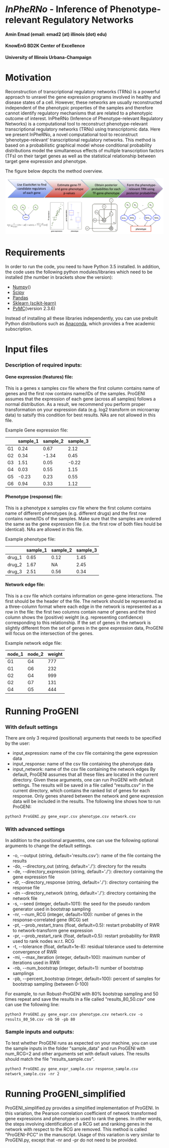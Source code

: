 # *InPheRNo* - Inference of Phenotype-relevant Regulatory Networks
#### Amin Emad (email: emad2 (at) illinois (dot) edu)
#### KnowEnG BD2K Center of Excellence
#### University of Illinois Urbana-Champaign


# Motivation
Reconstruction of transcriptional regulatory networks (TRNs) is a powerful approach to unravel the gene expression programs involved in healthy and disease states of a cell. However, these networks are usually reconstructed independent of the phenotypic properties of the samples and therefore cannot identify regulatory mechanisms that are related to a phenotypic outcome of interest. InPheRNo (Inference of Phenotype-relevant Regulatory Networks) is a computational tool to reconstruct phenotype-relevant transcriptional regulatory networks (TRNs) using transcriptomic data.
Here we present InPheRNo, a novel computational tool to reconstruct ‘phenotype-relevant’ transcriptional regulatory networks. This method is based on a probabilistic graphical model whose conditional probability distributions model the simultaneous effects of multiple transcription factors (TFs) on their target genes as well as the statistical relationship between target gene expression and phenotype. 


The figure below depcits the method overview. 

![Method Overview](/Images/Figure1_Pipeline_final.png)

# Requirements

In order to run the code, you need to have Python 3.5 installed. In addition, the code uses the following python modules/libraries which need to be installed (the number in brackets show the version):
- [Numpy](http://www.numpy.org/)()
- [Scipy](https://www.scipy.org/)
- [Pandas](http://pandas.pydata.org/)
- [Sklearn (scikit-learn)](http://scikit-learn.org/stable/)
- [PyMC](https://pymc-devs.github.io/pymc/)(version 2.3.6)

Instead of installing all these libraries independently, you can use prebulit Python distributions such as [Anaconda](https://www.continuum.io/downloads), which provides a free academic subscription.

# Input files

### Description of required inputs:
#### Gene expression (features) file:
This is a genes x samples csv file where the first column contains name of genes and the first row contains name/IDs of the samples. ProGENI assumes that the expression of each gene (across all samples) follows a normal distribution. As a result, we recommend you perform proper transformation on your expression data (e.g. log2 transform on microarray data) to satsify this condition for best results. NAs are not allowed in this file. 

Example Gene expression file:

|  | sample_1 | sample_2 | sample_3 |
| :--- | :--- | :--- | :--- |
| G1 | 0.24 | 0.67 | 2.12 |  
| G2 | 0.34 | -1.34 | 0.45 |
| G3 | 1.51 | 0.05 | -0.22 |
| G4 | 0.03 | 0.55 | 1.15 |
| G5 | -0.23 | 0.23 | 0.55 |
| G6 | 0.94 | 0.33 | 1.12 |


#### Phenotype (response) file:
This is a phenotype x samples csv file where the first column contains name of different phenotypes (e.g. different drugs) and the first row contains name/IDs of the samples. Make sure that the samples are ordered the same as the gene expression file (i.e. the first row of both files hould be identical). NAs are allowed in this file. 

Example phenotype file:

|  | sample_1 | sample_2 | sample_3 |
| :--- | :--- | :--- | :--- |
| drug_1 | 0.65 | 0.12 | 1.45 |  
| drug_2 | 1.67 | NA | 2.45 |
| drug_3 | 2.51 | 0.56 | 0.34 |


#### Network edge file:
This is a csv file which contains information on gene-gene interactions. The first should be the header of the file. The network should be represented as a three-column format where each edge in the network is represented as a row in the file: the first two columns contain name of genes and the third column shows the (positive) weight (e.g. representing confidence) corresponding to this relationship. If the set of genes in the network is slightly different from the set of genes in the gene expression data, ProGENI will focus on the intersection of the genes.  

Example network edge file:

| node_1 | node_2 | weight |
| :--- | :--- | :--- |
| G1 | G4 | 777 |
| G1 | G6 | 232 |
| G2 | G4 | 999 |
| G2 | G7 | 131 |
| G4 | G5 | 444 |
 

# Running ProGENI
### With default settings
There are only 3 required (positional) arguments that needs to be specified by the user:
- input_expression: name of the csv file containing the gene expression data
- input_response: name of the csv file containing the phenotype data
- input_network: name of the csv file containing the network edges
By default, ProGENI assumes that all these files are located in the current directory. Given these arguments, one can run ProGENI with default settings. The results will be saved in a file called "results.csv" in the current directory, which contains the ranked list of genes for each response. Only genes shared between the network and gene expression data will be included in the results. The following line shows how to run ProGENI:
```
python3 ProGENI.py gene_expr.csv phenotype.csv network.csv
```

### With advanced settings
In addition to the positional arguemtns, one can use the following optional arguments to change the default settings.
- -o, --output (string, default='results.csv'): name of the file containg the results
- -do, --directory_out (string, default='./'): directory for the results
- -de, --directory_expression (string, default='./'): directory containing the gene expression file
- -dr, --directory_response (string, default='./'): directory containing the response file
- -dn --directory_network (string, default='./'): directory containing the network file
- -s, --seed (integer, default=1011): the seed for the pseudo random generator used in bootstrap sampling
- -nr, --num_RCG (integer, default=100): number of genes in the response-correlated gene (RCG) set
- -pt, --prob_restart_trans (float, default=0.5): restart probability of RWR to network-transform gene expression
- -pr, --prob_restart_rank (float, default=0.5): restart probability for RWR used to rank nodes w.r.t. RCG
- -t, --tolerance (float, default=1e-8): residual tolerance used to determine convergence of RWR
- -mi, --max_iteration (integer, default=100): maximum number of iterations used in RWR
- -nb, --num_bootstrap (integer, default=1): number of bootstrap samplings
- -pb, --percent_bootstrap (integer, default=100): percent of samples for bootstrap sampling (between 0-100)

For example, to run Robust-ProGENI with 80% bootstrap sampling and 50 times repeat and save the results in a file called "results_80_50.csv" one can use the following line:
```
python3 ProGENI.py gene_expr.csv phenotype.csv network.csv -o results_80_50.csv -nb 50 -pb 80
```

### Sample inputs and outputs:
To test whether ProGENI runs as expected on your machine, you can use the sample inputs in the folder "sample_data" and run ProGENI with num_RCG=2 and other arguments set with default values. The results should match the file "results_sample.csv".
```
python3 ProGENI.py gene_expr_sample.csv response_sample.csv network_sample.csv -nr 2
```
# Running ProGENI_simplified
ProGENI_simplified.py provides a simplified implementation of ProGENI. In this variation, the Pearson correlation coefficient of network transformed gene expressions and phenotype is used to rank the genes. In other words, the steps involving identification of a RCG set and ranking genes in the network with respect to the RCG are removed. This method is called "ProGENI-PCC" in the manuscript. 
Usage of this variation is very similar to ProGENI.py, except that -nr and -pr do not need to be provided. 

